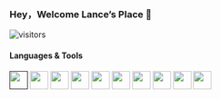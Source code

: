 ### Hey，Welcome Lance’s Place 👋

![visitors](https://visitor-badge.glitch.me/badge?page_id=page.id&left_color=green&right_color=red)

<!--
**Liklei/Liklei** is a ✨ _special_ ✨ repository because its `README.md` (this file) appears on your GitHub profile.

Here are some ideas to get you started:

- 🔭 I’m currently working on ...
- 🌱 I’m currently learning ...
- 👯 I’m looking to collaborate on ...
- 🤔 I’m looking for help with ...
- 💬 Ask me about ...
- 📫 How to reach me: ...
- 😄 Pronouns: ...
- ⚡ Fun fact: ...
-->

#### Languages & Tools
<a href="" target="_blank"><img height="32" width="32" src="https://cdn.jsdelivr.net/npm/simple-icons@v6/icons/php.svg" /></a>
<a href="https://nodejs.org/dist/latest-v16.x/docs/api/" target="_blank"><img height="32" width="32" style="color: #339933" src="https://cdn.jsdelivr.net/npm/simple-icons@v6/icons/nodedotjs.svg" /></a>
<a href="https://www.electronjs.org/" target="_blank"><img height="32" width="32" src="https://cdn.jsdelivr.net/npm/simple-icons@v6/icons/electron.svg" /></a>
<a href="https://flutter.dev/development" target="_blank"><img height="32" width="32" src="https://cdn.jsdelivr.net/npm/simple-icons@v6/icons/flutter.svg" /></a>
<a href="https://www.tslang.cn/docs/home.html" target="_blank"><img height="32" width="32" src="https://cdn.jsdelivr.net/npm/simple-icons@v6/icons/typescript.svg" /></a>
<a href="https://react.docschina.org" target="_blank"><img height="32" width="32" src="https://cdn.jsdelivr.net/npm/simple-icons@v6/icons/react.svg" /></a>
<a href="https://v3.cn.vuejs.org/guide/introduction.html" target="_blank"><img height="32" width="32" src="https://cdn.jsdelivr.net/npm/simple-icons@v6/icons/vuedotjs.svg" /></a>
<a href="https://www.webpackjs.com" target="_blank"><img height="32" width="32" src="https://cdn.jsdelivr.net/npm/simple-icons@v6/icons/webpack.svg" /></a>
<a href="https://cn.vitejs.dev" target="_blank"><img height="32" width="32" src="https://cdn.jsdelivr.net/npm/simple-icons@v6/icons/vite.svg" /></a>
<a href="https://www.rollupjs.com" target="_blank"><img height="32" width="32" src="https://cdn.jsdelivr.net/npm/simple-icons@v6/icons/rollupdotjs.svg" /></a>









